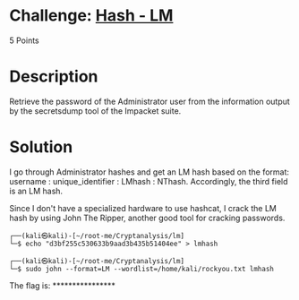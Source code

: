 # Challenge: [Hash - LM](https://www.root-me.org/en/Challenges/Cryptanalysis/Hash-LM)
5 Points
# Description
Retrieve the password of the Administrator user from the information output by the secretsdump tool of the Impacket suite.
# Solution
I go through Administrator hashes and get an LM hash based on the format: username : unique_identifier : LMhash : NThash. Accordingly, the third field is an LM hash.

Since I don't have a specialized hardware to use hashcat, I crack the LM hash by using John The Ripper, another good tool for cracking passwords. 

```console
┌──(kali㉿kali)-[~/root-me/Cryptanalysis/lm]
└─$ echo "d3bf255c530633b9aad3b435b51404ee" > lmhash
                                                                                                                                                                                                                   
┌──(kali㉿kali)-[~/root-me/Cryptanalysis/lm]
└─$ sudo john --format=LM --wordlist=/home/kali/rockyou.txt lmhash

```
The flag is: ****************

